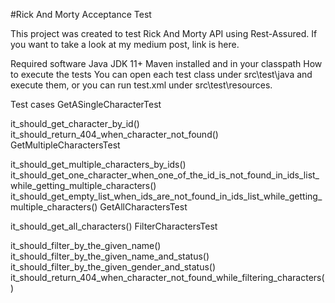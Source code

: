 #Rick And Morty Acceptance Test

This project was created to test Rick And Morty API using Rest-Assured. If you want to take a look at my medium post, link is here.

Required software
Java JDK 11+
Maven installed and in your classpath
How to execute the tests
You can open each test class under src\test\java and execute them, or you can run test.xml under src\test\resources.

Test cases
GetASingleCharacterTest

it_should_get_character_by_id()
it_should_return_404_when_character_not_found()
GetMultipleCharactersTest

it_should_get_multiple_characters_by_ids()
it_should_get_one_character_when_one_of_the_id_is_not_found_in_ids_list_while_getting_multiple_characters()
it_should_get_empty_list_when_ids_are_not_found_in_ids_list_while_getting_multiple_characters()
GetAllCharactersTest

it_should_get_all_characters()
FilterCharactersTest

it_should_filter_by_the_given_name()
it_should_filter_by_the_given_name_and_status()
it_should_filter_by_the_given_gender_and_status()
it_should_return_404_when_character_not_found_while_filtering_characters()
